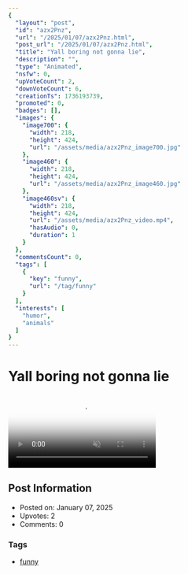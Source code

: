 ```yaml
---
{
  "layout": "post",
  "id": "azx2Pnz",
  "url": "/2025/01/07/azx2Pnz.html",
  "post_url": "/2025/01/07/azx2Pnz.html",
  "title": "Yall boring not gonna lie",
  "description": "",
  "type": "Animated",
  "nsfw": 0,
  "upVoteCount": 2,
  "downVoteCount": 6,
  "creationTs": 1736193739,
  "promoted": 0,
  "badges": [],
  "images": {
    "image700": {
      "width": 218,
      "height": 424,
      "url": "/assets/media/azx2Pnz_image700.jpg"
    },
    "image460": {
      "width": 218,
      "height": 424,
      "url": "/assets/media/azx2Pnz_image460.jpg"
    },
    "image460sv": {
      "width": 218,
      "height": 424,
      "url": "/assets/media/azx2Pnz_video.mp4",
      "hasAudio": 0,
      "duration": 1
    }
  },
  "commentsCount": 0,
  "tags": [
    {
      "key": "funny",
      "url": "/tag/funny"
    }
  ],
  "interests": [
    "humor",
    "animals"
  ]
}
---
```


# Yall boring not gonna lie

<video controls playsinline loop muted poster="/assets/media/azx2Pnz_image460.jpg">
  <source src="/assets/media/azx2Pnz_video.mp4" type="video/mp4">
  Your browser does not support the video tag.
</video>

## Post Information

- Posted on: January 07, 2025
- Upvotes: 2
- Comments: 0

### Tags

- [funny](/tag/funny)
